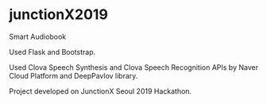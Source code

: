 # junctionX2019

Smart Audiobook 

Used Flask and Bootstrap.

Used Clova Speech Synthesis and Clova Speech Recognition APIs by Naver Cloud Platform and DeepPavlov library.

Project developed on JunctionX Seoul 2019 Hackathon.
